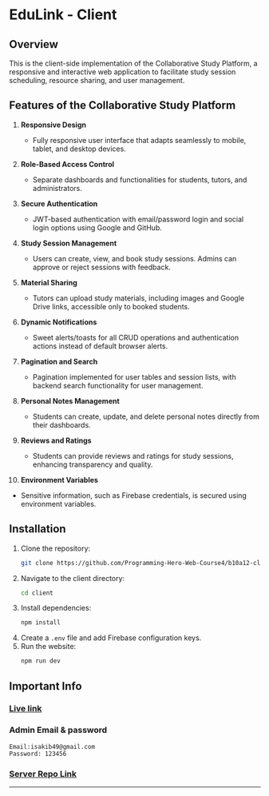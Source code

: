 # EduLink - Client

## Overview
This is the client-side implementation of the Collaborative Study Platform, a responsive and interactive web application to facilitate study session scheduling, resource sharing, and user management.

## Features of the Collaborative Study Platform

1. **Responsive Design**  
   - Fully responsive user interface that adapts seamlessly to mobile, tablet, and desktop devices.

2. **Role-Based Access Control**  
   - Separate dashboards and functionalities for students, tutors, and administrators.

3. **Secure Authentication**  
   - JWT-based authentication with email/password login and social login options using Google and GitHub.

4. **Study Session Management**  
   - Users can create, view, and book study sessions. Admins can approve or reject sessions with feedback.

5. **Material Sharing**  
   - Tutors can upload study materials, including images and Google Drive links, accessible only to booked students.

6. **Dynamic Notifications**  
   - Sweet alerts/toasts for all CRUD operations and authentication actions instead of default browser alerts.

7. **Pagination and Search**  
   - Pagination implemented for user tables and session lists, with backend search functionality for user management.

8. **Personal Notes Management**  
   - Students can create, update, and delete personal notes directly from their dashboards.

9. **Reviews and Ratings**  
   - Students can provide reviews and ratings for study sessions, enhancing transparency and quality.

10. **Environment Variables**  
   - Sensitive information, such as Firebase  credentials, is secured using environment variables.



## Installation
1. Clone the repository:
   ```bash
   git clone https://github.com/Programming-Hero-Web-Course4/b10a12-client-side-tsakib2000.git
   ```
2. Navigate to the client directory:
   ```bash
   cd client
   ```
3. Install dependencies:
   ```bash
   npm install
   ```
4. Create a `.env` file and add Firebase configuration keys.
5. Run the website:
   ```bash
   npm run dev
   ```

## Important Info

### [Live link](https://edu-link-9f9f8.web.app/)
 
 ### Admin Email & password
 ```
 Email:isakib49@gmail.com
 Password: 123456
 ```
### [Server Repo Link](https://github.com/tsakib2000/Edu-Link-Server)
---